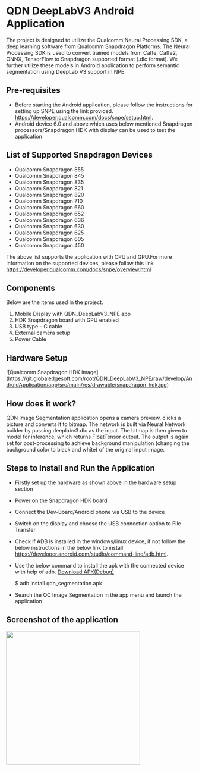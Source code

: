 # QDN DeepLabV3 Android Application

The project is designed to utilize the Qualcomm Neural Processing SDK, a deep learning software from Qualcomm Snapdragon Platforms. The Neural Processing SDK is used to convert trained models from Caffe, Caffe2, ONNX, TensorFlow to Snapdragon supported format (.dlc format). We further utilize these models in Android application to perform semantic segmentation using DeepLab V3 support in NPE.
## Pre-requisites
* Before starting the Android application, please follow the instructions for setting up SNPE using the link provided.
	https://developer.qualcomm.com/docs/snpe/setup.html. 
* Android device 6.0 and above which uses below mentioned Snapdragon processors/Snapdragon HDK with display can be used to test the application

## List of Supported Snapdragon Devices

- Qualcomm Snapdragon 855
- Qualcomm Snapdragon 845
- Qualcomm Snapdragon 835
- Qualcomm Snapdragon 821
- Qualcomm Snapdragon 820
- Qualcomm Snapdragon 710
- Qualcomm Snapdragon 660
- Qualcomm Snapdragon 652
- Qualcomm Snapdragon 636
- Qualcomm Snapdragon 630
- Qualcomm Snapdragon 625
- Qualcomm Snapdragon 605
- Qualcomm Snapdragon 450

The above list supports the application with CPU and GPU.For more information on the supported devices, please follow this link https://developer.qualcomm.com/docs/snpe/overview.html

## Components
Below are the items used in the project.
1. Mobile Display with QDN_DeepLabV3_NPE app
2. HDK Snapdragon board with GPU enabled
3. USB type – C cable
4. External camera setup
5. Power Cable

## Hardware Setup
![Qualcomm Snapdragon HDK image] (https://git.globaledgesoft.com/root/QDN_DeepLabV3_NPE/raw/develop/AndroidApplication/app/src/main/res/drawable/snapdragon_hdk.jpg)

## How does it work?
QDN Image Segmentation application opens a camera preview, clicks a picture and converts it to bitmap. The network is built via  Neural Network builder by passing deeplabv3.dlc as the input. The bitmap is then given to model for inference, which returns FloatTensor output. The output is again set for post-processing to achieve background manipulation (changing the background color to black and white) of the original input image.


## Steps to Install and Run the Application
* Firstly set up the hardware as shown above in the hardware setup section
* Power on the Snapdragon HDK board
* Connect the Dev-Board/Android phone via USB to the device
* Switch on the display and choose the USB connection option to File Transfer
* Check if ADB is installed in the windows/linux device, if not follow the below instructions in the below link to install
	https://developer.android.com/studio/command-line/adb.html.
* Use the below command to install the apk with the connected device with help of adb. [Download APK(Debug)](https://git.globaledgesoft.com/root/QDN_DeepLabV3_NPE/blob/develop/AndroidApplication/output/qdn_segmentation.apk)

	$ adb install qdn_segmentation.apk
* Search the QC Image Segmentation in the app menu and launch the application

## Screenshot of the application
<img src="https://git.globaledgesoft.com/root/QDN_DeepLabV3_NPE/raw/develop/AndroidApplication/app/src/main/res/drawable/screenshot_segmentation.png" widht=640 height=360 />
